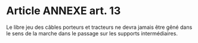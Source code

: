 # Article ANNEXE art. 13

Le libre jeu des câbles porteurs et tracteurs ne devra jamais être gêné dans le sens de la marche dans le passage sur les supports intermédiaires.
